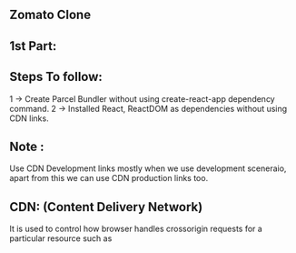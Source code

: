 Zomato Clone
------------

1st Part:
---------

Steps To follow:
----------------
1 -> Create Parcel Bundler without using create-react-app dependency command.
2 -> Installed React, ReactDOM as dependencies without using CDN links.

Note :
------
Use CDN Development links mostly when we use development sceneraio, apart from this we can use CDN production links too.

CDN: (Content Delivery Network)
-------------------------------
It is used to control how browser handles crossorigin requests for a particular resource such as <script>, <tag>.

-> Fetching the resources from different domains to localBrowsers that served/display on HTML Page.
-> Suitable for publicly accessible resources.
-> If we need credentials / resources like cookies, HTTP authentication from different domains we need to give crossorigin = "use-credentials" otherwise we use crossorigin="anonymous" or Instead just use crossorigin.

3 -> Use type="module" in html to work with react.

Parcel Features:
----------------
-> Dev Build
-> Caching - Faster Builds
-> Optimization
-> Minification
-> HMR ( Hot Module Replacement) -> Refreshing webpage automatcally in output gives fast result
-> File watching algorithm -> Whenever we need to change title name we can change and ths algorithm is written in c++
-> Image Optimization
-> Bundling
-> Compress ( Remove all whitespaces from our code to deploy our code into production)
-> Differential Bundling -> when our website/app is hoisted, We can open our app in different web browser versions.
-> Diagnostcs -> Errors ( Parcel provide clean and readble errors)
-> Tree Shaking -> Remove Unused Code.
-> Same features are present in differnet dev and production bundlers.

.gitignore
----------
This is used to remove unwanted folders when we need to push into git repository because it contains large file size. When we want these large files we can install by using npm parcel index.html / npm install -> This command will fetch all dependenoies from package.json. 

Production Build:
-----------------
Command: npx parcel build index.html
-------
-> When we use this command it converts all the code into single link here optimization/minification works behind the scenes.

-> All the code that we see in dist folder whatever we seen in output we are getting those output from dist and parcel-cache these two files will communicates with each other and it gives to the javascript engine and browser understands the code finally diaplsy output in webpage.

-> When we delete parcel-cache, dist folders we regenerate automatically using dev dependency or build dependency or normal dependency commands.

-> When we use Production Build Command it takes some time to get files and output as result.

How to make our website /app compatable for all versions (older, newer versions)?
---------------------------------------------------------------------------------
Use "browserslist": [
    "last 2 chrome version"
] in Package.json

-> It will work only in last 2 latest versions of chrome devices.


2nd Part:
---------

-> Add "start":"parcel index.html" in package.json scripts file to use command npm start / npm run start instead of using npx parcel index.html for executing the code.

-> Whenever we don't know which command we need to run to see output and which bundler they are using on project we can refer in package.json file there we come to know which command is using on their project.

-> We need to use npm start for running code and for production we need to use npm run build we can't use npm build because start is the keyword given by parcel in react.


React Components
----------------
1. Class Based Components -> Older Way of Writing Components
2. Functional Components  -> Newer Way of Writing Components

Note : In Industry, Most of the Projects in now a days are using functional components.
----

Create Components Using JSX
---------------------------

Different Ways of writing Components
------------------------------------

a) const Heading = () => (
    <h1>Hello World!</h1>
)

b) const Heading = () => <h1>Hello World!</h1>

c) const Heading = () => {
    return (
        <h1>Hello World!</h1>
    )
}

1. What is JSX?
A. -> JSX is not an HTML Script Language It's like HTML like syntax (or) XML syntax.
   -> It is not HTML in Javscript.
   -> We write JSX Syntax for components for better understanding and for browsers to understand and display output in webpages.
   -> We can use usestate, useEffect in JSX and whatever we write in JSX it can be converted into HTML Tags to understand by JS Runtime Engine and by Browsers.
   -> JSX can remove malicious data(Cross-Side Scripting) and it can remove threats that are getting from apis.

2. How Browsers Understand JSX to display Output?
A. Whatever we write code that can be converted into Javascript Object the converted code goes to JS run Engine and Browser will understand that code and renders the code, display Html tags in DOM and provdes output in webpage.

-> Browsers understand ECMA6 (ES6) in JavaScript. It's a pure JavaScript Language.

-> JSX(code) -> Babel Converting Code -> JS Object(like React.createElement) -> JS Engine -> HTML Element(Browser Understands Code)

-> There is a concept like how babel compiling behind the scenes

-> Babel is Transpiler / Compiler


3. If we want to write JSX in Multiple Lines there are different ways,

-> const Heading = () => [
    <h1>Hello Wolrd!</h1>,
    <h2>Hi</h1>
];

-> const Heading = () => (
    <div>
    <h1>Hello World!</h1>,
    <h1>Hi</h1>
);

-> const Heading = () => (
    <> -> fragments
    <h1>Hello World!</h1>
    <h1>Hi</h1>
);

-> const Heading = () => (
    <React.Fragement>
    <h1>Hello World!</h1>
    <h1>Hi</h1>
);

-> const Heading = () => [
    <h1 key='1'>Hello World!<h1>,
    <h1 key='2'>Hi</h1>
];


4. What makes React code Readable / Faster?
A. React Code is understandable because we are using JSX, Parcel, Here React is not doing anything it is Independently Existing, Most of the things are doing using JSX, Parcel, Babel.




